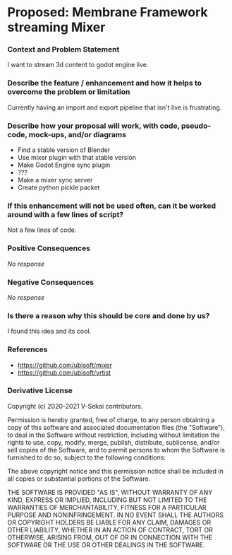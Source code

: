 # Proposed: Membrane Framework streaming Mixer

### Context and Problem Statement

I want to stream 3d content to godot engine live.

### Describe the feature / enhancement and how it helps to overcome the problem or limitation

Currently having an import and export pipeline that isn't live is frustrating.

### Describe how your proposal will work, with code, pseudo-code, mock-ups, and/or diagrams

- Find a stable version of Blender
- Use mixer plugin with that stable version
- Make Godot Engine sync plugin
- ???
- Make a mixer sync server
- Create python pickle packet

### If this enhancement will not be used often, can it be worked around with a few lines of script?

Not a few lines of code.

### Positive Consequences

_No response_

### Negative Consequences

_No response_

### Is there a reason why this should be core and done by us?

I found this idea and its cool.

### References

- https://github.com/ubisoft/mixer
- https://github.com/ubisoft/vrtist

### Derivative License

Copyright (c) 2020-2021 V-Sekai contributors.

Permission is hereby granted, free of charge, to any person obtaining a copy
of this software and associated documentation files (the "Software"), to deal
in the Software without restriction, including without limitation the rights
to use, copy, modify, merge, publish, distribute, sublicense, and/or sell
copies of the Software, and to permit persons to whom the Software is
furnished to do so, subject to the following conditions:

The above copyright notice and this permission notice shall be included in all
copies or substantial portions of the Software.

THE SOFTWARE IS PROVIDED "AS IS", WITHOUT WARRANTY OF ANY KIND, EXPRESS OR
IMPLIED, INCLUDING BUT NOT LIMITED TO THE WARRANTIES OF MERCHANTABILITY,
FITNESS FOR A PARTICULAR PURPOSE AND NONINFRINGEMENT. IN NO EVENT SHALL THE
AUTHORS OR COPYRIGHT HOLDERS BE LIABLE FOR ANY CLAIM, DAMAGES OR OTHER
LIABILITY, WHETHER IN AN ACTION OF CONTRACT, TORT OR OTHERWISE, ARISING FROM,
OUT OF OR IN CONNECTION WITH THE SOFTWARE OR THE USE OR OTHER DEALINGS IN THE
SOFTWARE.

